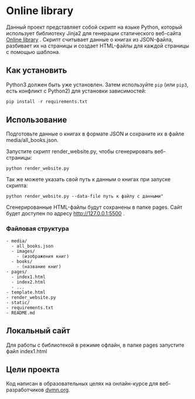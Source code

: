 # Online library

Данный проект представляет собой скрипт на языке Python, который использует библиотеку Jinja2 для генерации статического веб-сайта [Online library](https://kisly93.github.io/Library_online/pages/index1.html) .
Скрипт считывает данные о книгах из JSON-файла, разбивает их на страницы и создает HTML-файлы для каждой страницы с помощью шаблона.

## Как установить

Python3 должен быть уже установлен. 
Затем используйте `pip` (или `pip3`, есть конфликт с Python2) для установки зависимостей:

``` python
pip install -r requirements.txt
```

## Использование

Подготовьте данные о книгах в формате JSON и сохраните их в файле media/all_books.json.

Запустите скрипт render_website.py, чтобы сгенерировать веб-страницы:
```
python render_website.py

```
Так же можете указать свой путь к данным о книгах при запуске скрипта:
```
python render_website.py --data-file путь к файлу с данными"

```


Сгенерированные HTML-файлы будут сохранены в папке pages.
Сайт будет доступен по адресу http://127.0.0.1:5500
.
### Файловая структура
```
- media/
  - all_books.json
  - images/
    - (изображения книг)
  - books/
    - (название книг)
- pages/
  - index1.html
  - index2.html
  - ...
- template.html
- render_website.py
- static/
- requirements.txt
- README.md

```
## Локальный сайт
Для работы с библиотекой в режиме офлайн, в папке pages запустите файл index1.html

## Цели проекта
Код написан в образовательных целях на онлайн-курсе для веб-разработчиков [dvmn.org](https://dvmn.org/). 
